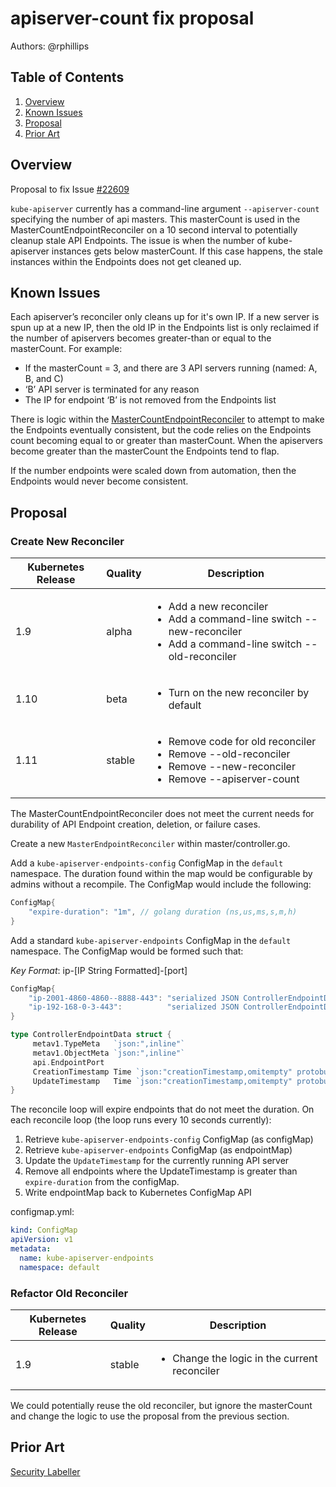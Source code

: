 # apiserver-count fix proposal

Authors: @rphillips

## Table of Contents

1. [Overview](#overview)
2. [Known Issues](#known-issues)
3. [Proposal](#proposal)
4. [Prior Art](#prior-art)

## Overview

Proposal to fix Issue [#22609](https://github.com/kubernetes/kubernetes/issues/22609)

`kube-apiserver` currently has a command-line argument `--apiserver-count`
specifying the number of api masters. This masterCount is used in the
MasterCountEndpointReconciler on a 10 second interval to potentially cleanup
stale API Endpoints. The issue is when the number of kube-apiserver instances
gets below masterCount. If this case happens, the stale instances within the
Endpoints does not get cleaned up.

## Known Issues

Each apiserver’s reconciler only cleans up for it's own IP. If a new server
is spun up at a new IP, then the old IP in the Endpoints list is only
reclaimed if the number of apiservers becomes greater-than or equal to the
masterCount. For example:

* If the masterCount = 3, and there are 3 API servers running (named: A, B, and
C) 
* ‘B’ API server is terminated for any reason
* The IP for endpoint ‘B’ is not
removed from the Endpoints list

There is logic within the [MasterCountEndpointReconciler](https://github.com/kubernetes/kubernetes/blob/68814c0203c4b8abe59812b1093844a1f9bdac05/pkg/master/controller.go#L293) to attempt to make
the Endpoints eventually consistent, but the code relies on the Endpoints
count becoming equal to or greater than masterCount. When the apiservers
become greater than the masterCount the Endpoints tend to flap.

If the number endpoints were scaled down from automation, then the Endpoints
would never become consistent. 

## Proposal

### Create New Reconciler

| Kubernetes Release  | Quality | Description |
| ------------- | ------------- | ----------- |
| 1.9           | alpha         | <ul><li>Add a new reconciler</li><li>Add a command-line switch --new-reconciler</li><li>Add a command-line switch --old-reconciler</li></ul>
| 1.10          | beta          | <ul><li>Turn on the new reconciler by default |</li></ul>
| 1.11          | stable        | <ul><li>Remove code for old reconciler</li><li>Remove --old-reconciler</li><li>Remove --new-reconciler</li><li>Remove --apiserver-count</li></ul>

The MasterCountEndpointReconciler does not meet the current needs for durability of API Endpoint creation, deletion, or failure cases.

Create a new `MasterEndpointReconciler` within master/controller.go.

Add a `kube-apiserver-endpoints-config` ConfigMap in the `default` namespace. The duration found within the map would be configurable by admins without a recompile. The ConfigMap would include the following:

```go
ConfigMap{
	"expire-duration": "1m", // golang duration (ns,us,ms,s,m,h)
}
```

Add a standard `kube-apiserver-endpoints` ConfigMap in the `default` namespace. The ConfigMap would be formed such that: 

*Key Format*: ip-[IP String Formatted]-[port]

```go
ConfigMap{
	"ip-2001-4860-4860--8888-443": "serialized JSON ControllerEndpointData",
	"ip-192-168-0-3-443":          "serialized JSON ControllerEndpointData",
}

type ControllerEndpointData struct {
     metav1.TypeMeta   `json:",inline"`
     metav1.ObjectMeta `json:",inline"`
     api.EndpointPort
     CreationTimestamp Time `json:"creationTimestamp,omitempty" protobuf:"bytes,8,opt,name=creationTimestamp"`
     UpdateTimestamp   Time `json:"creationTimestamp,omitempty" protobuf:"bytes,8,opt,name=updateTimestamp"`
}
```

The reconcile loop will expire endpoints that do not meet the duration. On
each reconcile loop (the loop runs every 10 seconds currently):

1. Retrieve `kube-apiserver-endpoints-config` ConfigMap (as configMap)
1. Retrieve `kube-apiserver-endpoints` ConfigMap (as endpointMap)
1. Update the `UpdateTimestamp` for the currently running API server
1. Remove all endpoints where the UpdateTimestamp is greater than `expire-duration` from the configMap.
1. Write endpointMap back to Kubernetes ConfigMap API

configmap.yml:

```yaml
kind: ConfigMap
apiVersion: v1
metadata:
  name: kube-apiserver-endpoints
  namespace: default
```

### Refactor Old Reconciler

| Kubernetes Release | Quality | Description |
| ------------- | ------------- | ----------- |
| 1.9           | stable  | <ul><li>Change the logic in the current reconciler</li></ul>

We could potentially reuse the old reconciler, but ignore the masterCount and change the logic to use the proposal from the previous section.

## Prior Art

[Security Labeller](https://github.com/coreos-inc/security-labeller/issues/18#issuecomment-320791878)
